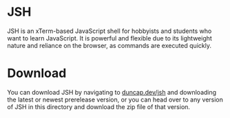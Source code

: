 # JSH
JSH is an xTerm-based JavaScript shell for hobbyists and students who want to learn JavaScript. It is powerful and flexible due to its lightweight nature and reliance on the browser, as commands are executed quickly.

# Download
You can download JSH by navigating to [duncap.dev/jsh](https://duncap.dev/jsh) and downloading the latest or newest prerelease version, or you can head over to any version of JSH in this directory and download the zip file of that version.
